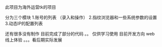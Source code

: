 此项目为海外运营tk的项目

分为三个模块 
1.账号的列表 （录入和操作）
2.指纹浏览器和一些系统参数的设置
3.动态IP的配置列表


还有很多没有制作 目前完成了部分的代码 。。 仅供学习使用
目前开发方向 
web 线上体验 。。。看后期实际发展
